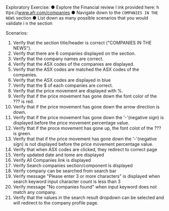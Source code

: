 Exploratory Exercise: 
● Explore the Financial review l ink provided here: h ttps://www.afr.com/companies
● Navigate down to the `COMPANIES IN THE NEWS` section
● List down as many possible scenarios that you would validate i n the section

Scenarios:
1. Verify that the section title/header is correct ("COMPANIES IN THE NEWS").
2. Verify that there are 6 companies displayed on the section.
3. Verify that the company names are correct.
4. Verify that the ASX codes of the companies are displayed.
5. Verify that the ASX codes are matched the ASX codes of the companies.
6. Verify that the ASX codes are displayed in blue 
7. Verify that the $ of each companies are correct.
8. Verify that the price movement are displayed with %.
9. Verify that if the price movement has gone down the font color of the ??? is red.
10. Verify that if the price movement has gone down the arrow direction is down.
11. Verify that if the price movement has gone down the '-'(negative sign) is displayed before the price movement percentage value.
12. Verify that if the proce movement has gone up, the font colot of the ??? is green.
13. Verify that that if the price movement has gone down the '-'(negative sign) is not displayed before the price movement percentage value.
14. Verify that when ASX codes are clicked, they redirect to correct page
15. Verify updated date and tome are displayed
16. Verify All Companies link is displayed
17. Verify Search companies section/component is displayed
18. Verify company can be searched from search bar
19. Verify message "Please enter 3 or more characters" is displayed when search keyword input character count is less than 3
20. Verify message "No companies found" when input keyword does not match any company.
21. Verify that the values in the search result dropdown can be selected and will redirect to the company profile page.
